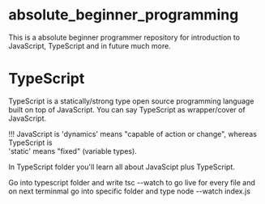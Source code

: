 # absolute_beginner_programming

This is a absolute beginner programmer repository for introduction to JavaScript, TypeScript and in future much more.

# TypeScript
TypeScript is a statically/strong type open source programming language built on top of JavaScript. You can say TypeScript as wrapper/cover of JavaScript.

!!! JavaScript is 'dynamics' means "capable of action or change", whereas TypeScript is      
'static' means "fixed" (variable types).

In TypeScript folder you'll learn all about JavaScipt plus TypeScript.

Go into typescript folder and write tsc --watch to go live for every file and on next terminmal go into specific folder and type node --watch index.js
